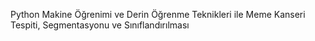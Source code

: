 Python Makine Öğrenimi ve Derin Öğrenme Teknikleri ile Meme Kanseri Tespiti, Segmentasyonu ve Sınıflandırılması
